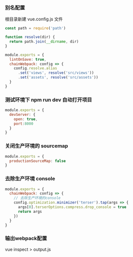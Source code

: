 ### 别名配置

根目录新建 vue.config.js 文件

```js
const path = require('path')

function resolve(dir) {
  return path.join(__dirname, dir)
}

module.exports = {
  lintOnSave: true,
  chainWebpack: config => {
    config.resolve.alias
      .set('views', resolve('src/views'))
      .set('assets', resolve('src/assets'))
  }
}
```

### 测试环境下 npm run dev 自动打开项目

```js
module.exports = {
  devServer: {
    open: true,
    port:8000
  }
}
```

### 关闭生产环境的 sourcemap

```js
module.exports = {
  productionSourceMap: false
}
```

### 去除生产环境 console

```js
module.exports = {
  chainWebpack: config => {
    // 去除生产环境的console
    config.optimization.minimizer('terser').tap(args => {
      args[0].terserOptions.compress.drop_console = true
      return args
    })
  }
}
```

### 输出webpack配置
vue inspect > output.js
